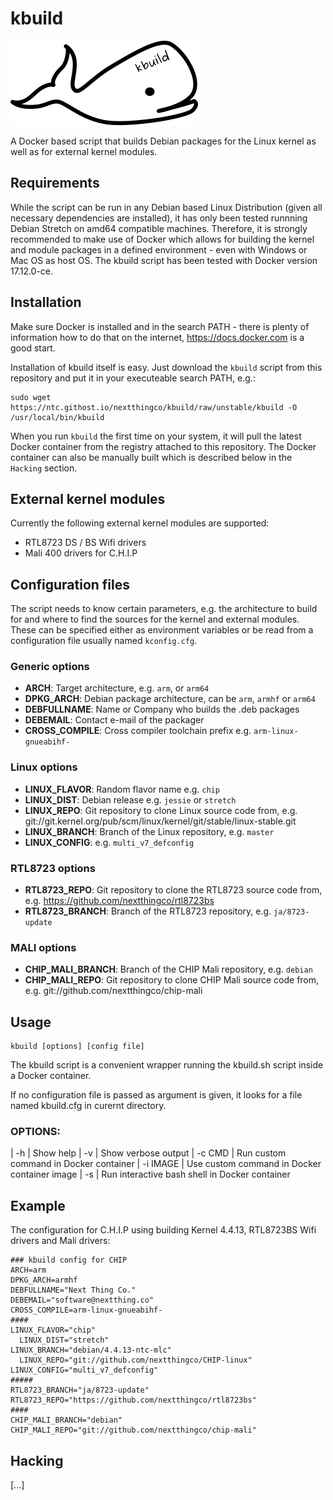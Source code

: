 # kbuild

![kbuild logo](logo.png)

A Docker based script that builds Debian packages for the Linux kernel as well
as for external kernel modules.


## Requirements

While the script can be run in any Debian based Linux Distribution (given all
necessary dependencies are installed), it has only been tested runnning Debian
Stretch on amd64 compatible machines.
Therefore, it is strongly recommended to make use of Docker which allows for
building the kernel and module packages in a defined environment - even with
Windows or Mac OS as host OS.
The kbuild script has been tested with Docker version 17.12.0-ce.


## Installation

Make sure Docker is installed and in the search PATH - there is plenty of
information how to do that on the internet, https://docs.docker.com is a good
start.

Installation of kbuild itself is easy. Just download the `kbuild` script
from this repository and put it in your executeable search PATH, e.g.:
```
sudo wget https://ntc.githost.io/nextthingco/kbuild/raw/unstable/kbuild -O /usr/local/bin/kbuild
```

When you run `kbuild` the first time on your system, it will pull the latest
Docker container from the registry attached to this repository.
The Docker container can also be manually built which is described below in
the `Hacking` section.


## External kernel modules

Currently the following external kernel modules are supported:
 - RTL8723 DS / BS Wifi drivers
 - Mali 400 drivers for C.H.I.P


## Configuration files

The script needs to know certain parameters, e.g. the architecture to build
for and where to find the sources for the kernel and external modules.
These can be specified either as environment variables or be read from a
configuration file usually named `kconfig.cfg`.

### Generic options

 - **ARCH**: Target architecture, e.g. `arm`, or `arm64`
 - **DPKG_ARCH**: Debian package architecture, can be `arm`, `armhf` or `arm64`
 - **DEBFULLNAME**: Name or Company who builds the .deb packages
 - **DEBEMAIL**: Contact e-mail of the packager
 - **CROSS_COMPILE**: Cross compiler toolchain prefix e.g. `arm-linux-gnueabihf-`

### Linux options
 - **LINUX_FLAVOR**: Random flavor name e.g. `chip`
 - **LINUX_DIST**: Debian release e.g. `jessie` or `stretch`
 - **LINUX_REPO**: Git repository to clone Linux source code from, e.g. git://git.kernel.org/pub/scm/linux/kernel/git/stable/linux-stable.git
 - **LINUX_BRANCH**: Branch of the Linux repository, e.g. `master`
 - **LINUX_CONFIG**: e.g. `multi_v7_defconfig`

### RTL8723 options
 - **RTL8723_REPO**: Git repository to clone the RTL8723 source code from, e.g. https://github.com/nextthingco/rtl8723bs
 - **RTL8723_BRANCH**: Branch of the RTL8723 repository, e.g. `ja/8723-update`

### MALI options
 - **CHIP_MALI_BRANCH**: Branch of the CHIP Mali repository, e.g. `debian`
 - **CHIP_MALI_REPO**: Git repository to clone CHIP Mali source code from, e.g. git://github.com/nextthingco/chip-mali


## Usage

```
kbuild [options] [config file]
```
The kbuild script is a convenient wrapper running the kbuild.sh script
inside a Docker container.

If no configuration file is passed as argument is given, it looks for a
file named kbuild.cfg in curernt directory.

### OPTIONS:
| -h           |  Show help
| -v           |  Show verbose output
| -c CMD       |  Run custom command in Docker container
| -i IMAGE     |  Use custom command in Docker container image
| -s           |  Run interactive bash shell in Docker container


## Example

The configuration for C.H.I.P using building Kernel 4.4.13, RTL8723BS Wifi drivers and Mali drivers:
```
### kbuild config for CHIP
ARCH=arm
DPKG_ARCH=armhf
DEBFULLNAME="Next Thing Co."
DEBEMAIL="software@nextthing.co"
CROSS_COMPILE=arm-linux-gnueabihf-
####
LINUX_FLAVOR="chip"
  LINUX_DIST="stretch"
LINUX_BRANCH="debian/4.4.13-ntc-mlc"
  LINUX_REPO="git://github.com/nextthingco/CHIP-linux"
LINUX_CONFIG="multi_v7_defconfig"
#####
RTL8723_BRANCH="ja/8723-update"
RTL8723_REPO="https://github.com/nextthingco/rtl8723bs"
#### 
CHIP_MALI_BRANCH="debian"
CHIP_MALI_REPO="git://github.com/nextthingco/chip-mali"
```

## Hacking 

[...]
